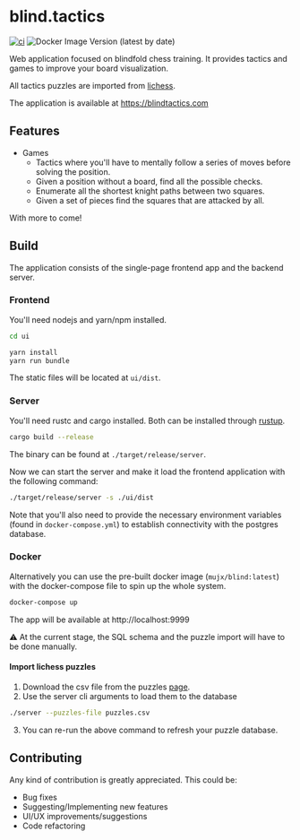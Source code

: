 # blind.tactics

[![ci](https://github.com/mujx/blind.tactics/actions/workflows/ci.yml/badge.svg)](https://github.com/mujx/blind.tactics/actions/workflows/ci.yml)
![Docker Image Version (latest by date)](https://img.shields.io/docker/v/mujx/blind?label=mujx%2Fblind&style=flat-square)

Web application focused on blindfold chess training. It provides tactics and games to improve your
board visualization.

All tactics puzzles are imported from [lichess](https://database.lichess.org/#puzzles).

The application is available at https://blindtactics.com

## Features

- Games
  - Tactics where you'll have to mentally follow a series of moves before solving the position.
  - Given a position without a board, find all the possible checks.
  - Enumerate all the shortest knight paths between two squares.
  - Given a set of pieces find the squares that are attacked by all.

With more to come!

## Build

The application consists of the single-page frontend app and the backend server.

### Frontend

You'll need nodejs and yarn/npm installed.

```bash
cd ui

yarn install
yarn run bundle
```

The static files will be located at `ui/dist`.

### Server

You'll need rustc and cargo installed. Both can be installed through [rustup](https://rustup.rs/).

```bash
cargo build --release
```

The binary can be found at `./target/release/server`. 

Now we can start the server and make it load the frontend application with the
following command:

```bash
./target/release/server -s ./ui/dist
```

Note that you'll also need to provide the necessary environment variables (found
in `docker-compose.yml`) to establish connectivity with the postgres database.

### Docker

Alternatively you can use the pre-built docker image (`mujx/blind:latest`) with
the docker-compose file to spin up the whole system.

```bash
docker-compose up
```

The app will be available at http://localhost:9999

:warning: At the current stage, the SQL schema and the puzzle import will have to
be done manually.

#### Import lichess puzzles

1. Download the csv file from the puzzles [page](https://database.lichess.org/#puzzles).
2. Use the server cli arguments to load them to the database

```bash
./server --puzzles-file puzzles.csv
```

3. You can re-run the above command to refresh your puzzle database.

## Contributing

Any kind of contribution is greatly appreciated. This could be:

- Bug fixes
- Suggesting/Implementing new features
- UI/UX improvements/suggestions
- Code refactoring
